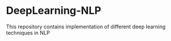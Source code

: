 # DeepLearning-NLP
This repository contains implementation of different deep learning techniques in NLP 
